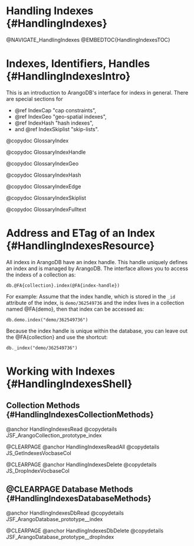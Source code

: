 Handling Indexes {#HandlingIndexes}
===================================

@NAVIGATE_HandlingIndexes
@EMBEDTOC{HandlingIndexesTOC}

Indexes, Identifiers, Handles {#HandlingIndexesIntro}
=====================================================

This is an introduction to ArangoDB's interface for indexs in general.  There
are special sections for 

- @ref IndexCap "cap constraints", 
- @ref IndexGeo "geo-spatial indexes",
- @ref IndexHash "hash indexes",
- and @ref IndexSkiplist "skip-lists".

@copydoc GlossaryIndex

@copydoc GlossaryIndexHandle

@copydoc GlossaryIndexGeo

@copydoc GlossaryIndexHash

@copydoc GlossaryIndexEdge

@copydoc GlossaryIndexSkiplist

@copydoc GlossaryIndexFulltext

Address and ETag of an Index {#HandlingIndexesResource}
=======================================================

All indexs in ArangoDB have an index handle. This handle uniquely defines an
index and is managed by ArangoDB. The interface allows you to access the indexs
of a collection as:

    db.@FA{collection}.index(@FA{index-handle})

For example: Assume that the index handle, which is stored in the `_id`
attribute of the index, is `demo/362549736` and the index lives in a collection
named @FA{demo}, then that index can be accessed as:

    db.demo.index("demo/362549736")

Because the index handle is unique within the database, you can leave out the
@FA{collection} and use the shortcut:

    db._index("demo/362549736")

Working with Indexes {#HandlingIndexesShell}
============================================

Collection Methods {#HandlingIndexesCollectionMethods}
------------------------------------------------------

@anchor HandlingIndexesRead
@copydetails JSF_ArangoCollection_prototype_index

@CLEARPAGE
@anchor HandlingIndexesReadAll
@copydetails JS_GetIndexesVocbaseCol

@CLEARPAGE
@anchor HandlingIndexesDelete
@copydetails JS_DropIndexVocbaseCol

@CLEARPAGE
Database Methods {#HandlingIndexesDatabaseMethods}
--------------------------------------------------

@anchor HandlingIndexesDbRead
@copydetails JSF_ArangoDatabase_prototype__index

@CLEARPAGE
@anchor HandlingIndexesDbDelete
@copydetails JSF_ArangoDatabase_prototype__dropIndex
